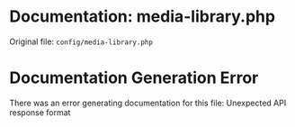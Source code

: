 # Documentation: media-library.php

Original file: `config/media-library.php`

# Documentation Generation Error

There was an error generating documentation for this file: Unexpected API response format